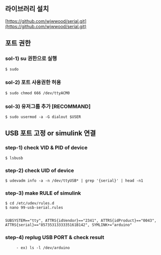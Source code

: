 
## 라이브러리 설치
[https://github.com/wjwwood/serial.git](https://github.com/wjwwood/serial.git)

## 포트 권한
### sol-1) su 권한으로 실행
    $ sudo
### sol-2) 포트 사용권한 허용
    $ sudo chmod 666 /dev/ttyACM0
### sol-3) 유저그룹 추가 [RECOMMAND]
    $ sudo usermod -a -G dialout $USER



## USB 포트 고정 or simulink 연결
 ### step-1) check VID & PID of device
    $ lsbusb
 ### step-2) check UID of device
    $ udevadm info -a -n /dev/ttyUSB* | grep '{serial}' | head -n1
 ### step-3) make RULE of simulink
    $ cd /etc/udev/rules.d
    $ nano 99-usb-serial.rules
    
    
    SUBSYSTEM=="tty", ATTRS{idVendor}=="2341", ATTRS{idProduct}=="0043", ATTRS{serial}=="8573531333335161B142", SYMLINK+="arduino"
    
 ### step-4) replug USB PORT & check result
         - ex) ls -l /dev/arduino
